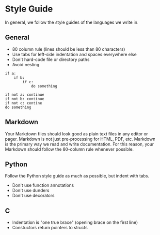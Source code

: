 Style Guide
===========

In general, we follow the style guides of the languages we write in.

## General ##

+ 80 column rule (lines should be less than 80 characters)
+ Use tabs for left-side indentation and spaces everywhere else
+ Don't hard-code file or directory paths
+ Avoid nesting

```
if a:
	if b:
		if c:
			do something

if not a: continue
if not b: continue
if not c: contine
do something
```


## Markdown ##

Your Markdown files should look good as plain text files in any editor or
pager. Markdown is not just pre-processing for HTML, PDF, etc. Markdown is the
primary way we read and write documentation. For this reason, your Markdown
should follow the 80-column rule whenever possible.

## Python ##

Follow the Python style guide as much as possible, but indent with tabs.

+ Don't use function annotations
+ Don't use dunders
+ Don't use decorators

## C ##

+ Indentation is "one true brace" (opening brace on the first line)
+ Constuctors return pointers to structs
